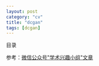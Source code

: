 ```yaml
---
layout: post
category: "cv"
title: "dcgan"
tags: [dcgan]
---
```


目录

<!-- TOC -->


<!-- /TOC -->

参考：[微信公众号"学术兴趣小组"文章](https://mp.weixin.qq.com/s?__biz=MzIzOTY2NTQ5Mg==&mid=2247483910&idx=1&sn=a5b88757993bfbe5564986cd6eb17b46&chksm=e927ea3dde50632ba9e3abbdfe53b0bc5425dc9e17324aac5c0e2dec1579555193533d737e2c&mpshare=1&scene=1&srcid=0205HKoKDBBVc1YoHgM1UrGO&pass_ticket=vjEpmxe2DG4P%2By4GjgdfVEMIt0g0SpbViafCaNrBt8viOsGkibUK9SIS47UfCM27#rd)